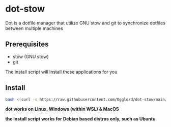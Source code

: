 # dot-stow
Dot is a dotfile manager that utilize GNU stow and git to synchronize dotfiles between multiple machines

## Prerequisites

- stow (GNU stow)
- git

The install script will install these applications for you

## Install

```bash
bash <(curl -s https://raw.githubusercontent.com/Ogglord/dot-stow/main/install.sh) --branch main
```

**dot works on Linux, Windows (within WSL) & MacOS**

**the install script works for Debian based distros only, such as Ubuntu**

